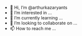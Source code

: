- 👋 Hi, I’m @arthurkazaryants
- 👀 I’m interested in ...
- 🌱 I’m currently learning ...
- 💞️ I’m looking to collaborate on ...
- 📫 How to reach me ...

<!---
arthurkazaryants/arthurkazaryants is a ✨ special ✨ repository because its `README.md` (this file) appears on your GitHub profile.
You can click the Preview link to take a look at your changes.
--->
